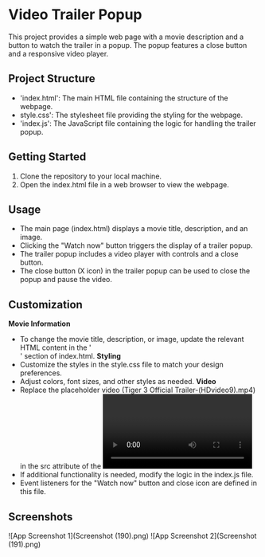 
# Video Trailer Popup

This project provides a simple web page with a movie description and a button to watch the trailer in a popup. The popup features a close button and a responsive video player.


## Project Structure
- 'index.html': The main HTML file containing the structure of the webpage.
- style.css': The stylesheet file providing the styling for the webpage.
- 'index.js': The JavaScript file containing the logic for handling the trailer popup.
## Getting Started
1. Clone the repository to your local machine.
2. Open the index.html file in a web browser to view the webpage.
## Usage
- The main page (index.html) displays a movie title, description, and an image.
- Clicking the "Watch now" button triggers the display of a trailer popup.
- The trailer popup includes a video player with controls and a close button.
- The close button (X icon) in the trailer popup can be used to close the popup and pause the video.

## Customization
**Movie Information**
- To change the movie title, description, or image, update the relevant HTML content in the '<div class="main-container">' section of index.html.
**Styling**
- Customize the styles in the style.css file to match your design preferences.
- Adjust colors, font sizes, and other styles as needed.
**Video**
- Replace the placeholder video (Tiger 3 Official Trailer-(HDvideo9).mp4) in the src attribute of the <video> element with your desired video file.
**JavaScript Logic**
- If additional functionality is needed, modify the logic in the index.js file.
- Event listeners for the "Watch now" button and close icon are defined in this file.
## Screenshots

![App Screenshot 1](Screenshot (190).png)
![App Screenshot 2](Screenshot (191).png)

